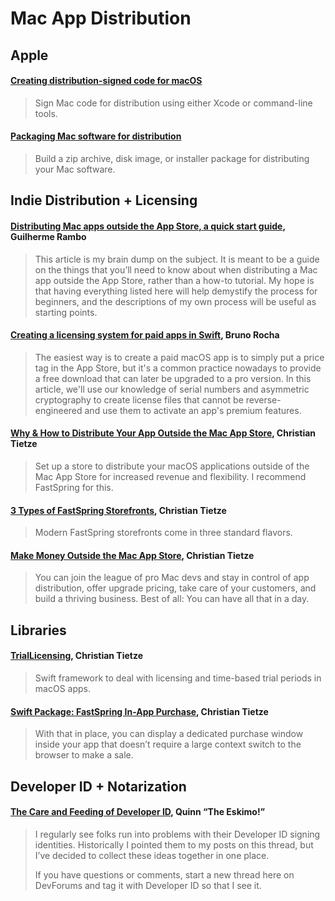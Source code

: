 # Mac App Distribution

## Apple

#### [Creating distribution-signed code for macOS](https://developer.apple.com/documentation/xcode/creating-distribution-signed-code-for-the-mac)

> Sign Mac code for distribution using either Xcode or command-line tools.

#### [Packaging Mac software for distribution](https://developer.apple.com/documentation/xcode/packaging-mac-software-for-distribution)

> Build a zip archive, disk image, or installer package for distributing your Mac software.

## Indie Distribution + Licensing

#### [Distributing Mac apps outside the App Store, a quick start guide](https://rambo.codes/posts/2021-01-08-distributing-mac-apps-outside-the-app-store), Guilherme Rambo

> This article is my brain dump on the subject. It is meant to be a guide on the things that you’ll need to know about when distributing a Mac app outside the App Store, rather than a how-to tutorial. My hope is that having everything listed here will help demystify the process for beginners, and the descriptions of my own process will be useful as starting points.

#### [Creating a licensing system for paid apps in Swift](https://swiftrocks.com/creating-a-license-system-for-paid-apps-in-swift.html), Bruno Rocha

> The easiest way is to create a paid macOS app is to simply put a price tag in the App Store, but it's a common practice nowadays to provide a free download that can later be upgraded to a pro version. In this article, we'll use our knowledge of serial numbers and asymmetric cryptography to create license files that cannot be reverse-engineered and use them to activate an app's premium features.

#### [Why & How to Distribute Your App Outside the Mac App Store](https://christiantietze.de/fastspring/), Christian Tietze

> Set up a store to distribute your macOS applications outside of the Mac App Store for increased revenue and flexibility. I recommend FastSpring for this.

#### [3 Types of FastSpring Storefronts](https://christiantietze.de/posts/2024/03/fastspring-storefronts/), Christian Tietze

> Modern FastSpring storefronts come in three standard flavors.

#### [Make Money Outside the Mac App Store](https://christiantietze.de/books/make-money-outside-mac-app-store-fastspring/), Christian Tietze

>  You can join the league of pro Mac devs and stay in control of app distribution, offer upgrade pricing, take care of your customers, and build a thriving business. Best of all: You can have all that in a day.

## Libraries

#### [TrialLicensing](https://github.com/CleanCocoa/TrialLicensing), Christian Tietze

> Swift framework to deal with licensing and time-based trial periods in macOS apps.

#### [Swift Package: FastSpring In-App Purchase](https://christiantietze.de/posts/2024/05/swift-package-fastspring-in-app-purchase/), Christian Tietze

> With that in place, you can display a dedicated purchase window inside your app that doesn’t require a large context switch to the browser to make a sale.

## Developer ID + Notarization

#### [The Care and Feeding of Developer ID](https://developer.apple.com/forums/thread/732320), Quinn “The Eskimo!”

> I regularly see folks run into problems with their Developer ID signing identities. Historically I pointed them to my posts on this thread, but I’ve decided to collect these ideas together in one place.
> 
> If you have questions or comments, start a new thread here on DevForums and tag it with Developer ID so that I see it.
